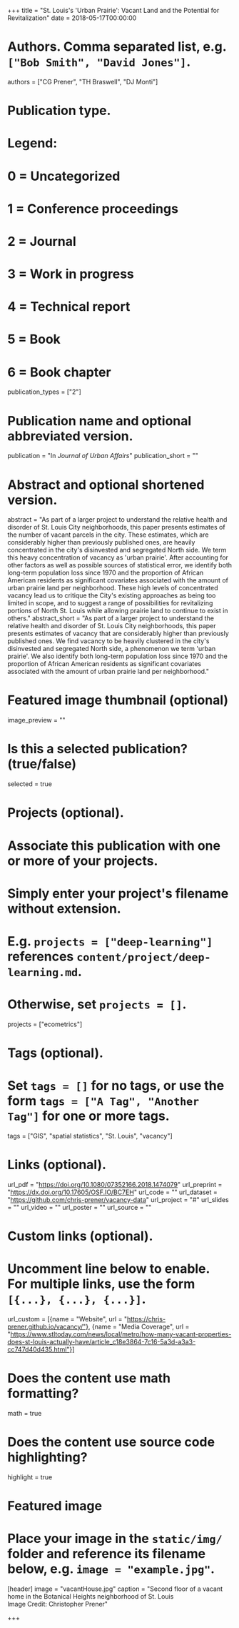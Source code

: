 +++
title = "St. Louis's 'Urban Prairie': Vacant Land and the Potential for Revitalization"
date = 2018-05-17T00:00:00

# Authors. Comma separated list, e.g. `["Bob Smith", "David Jones"]`.
authors = ["CG Prener", "TH Braswell", "DJ Monti"]

# Publication type.
# Legend:
# 0 = Uncategorized
# 1 = Conference proceedings
# 2 = Journal
# 3 = Work in progress
# 4 = Technical report
# 5 = Book
# 6 = Book chapter
publication_types = ["2"]

# Publication name and optional abbreviated version.
publication = "In *Journal of Urban Affairs*"
publication_short = ""

# Abstract and optional shortened version.
abstract = "As part of a larger project to understand the relative health and disorder of St. Louis City neighborhoods, this paper presents estimates of the number of vacant parcels in the city. These estimates, which are considerably higher than previously published ones, are heavily concentrated in the city's disinvested and segregated North side. We term this heavy concentration of vacancy as 'urban prairie'. After accounting for other factors as well as possible sources of statistical error, we identify both long-term population loss since 1970 and the proportion of African American residents as significant covariates associated with the amount of urban prairie land per neighborhood. These high levels of concentrated vacancy lead us to critique the City's existing approaches as being too limited in scope, and to suggest a range of possibilities for revitalizing portions of North St. Louis while allowing prairie land to continue to exist in others."
abstract_short = "As part of a larger project to understand the relative health and disorder of St. Louis City neighborhoods, this paper presents estimates of vacancy that are considerably higher than previously published ones. We find vacancy to be heavily clustered in the city's disinvested and segregated North side, a phenomenon we term 'urban prairie'. We also identify both long-term population loss since 1970 and the proportion of African American residents as significant covariates associated with the amount of urban prairie land per neighborhood."

# Featured image thumbnail (optional)
image_preview = ""

# Is this a selected publication? (true/false)
selected = true

# Projects (optional).
#   Associate this publication with one or more of your projects.
#   Simply enter your project's filename without extension.
#   E.g. `projects = ["deep-learning"]` references `content/project/deep-learning.md`.
#   Otherwise, set `projects = []`.
projects = ["ecometrics"]

# Tags (optional).
#   Set `tags = []` for no tags, or use the form `tags = ["A Tag", "Another Tag"]` for one or more tags.
tags = ["GIS", "spatial statistics", "St. Louis", "vacancy"]

# Links (optional).
url_pdf = "https://doi.org/10.1080/07352166.2018.1474079"
url_preprint = "https://dx.doi.org/10.17605/OSF.IO/BC7EH"
url_code = ""
url_dataset = "https://github.com/chris-prener/vacancy-data"
url_project = "#"
url_slides = ""
url_video = ""
url_poster = ""
url_source = ""

# Custom links (optional).
#   Uncomment line below to enable. For multiple links, use the form `[{...}, {...}, {...}]`.
url_custom = [{name = "Website", url = "https://chris-prener.github.io/vacancy/"}, {name = "Media Coverage", url = "https://www.stltoday.com/news/local/metro/how-many-vacant-properties-does-st-louis-actually-have/article_c18e3864-7c16-5a3d-a3a3-cc747d40d435.html"}]

# Does the content use math formatting?
math = true

# Does the content use source code highlighting?
highlight = true

# Featured image
# Place your image in the `static/img/` folder and reference its filename below, e.g. `image = "example.jpg"`.
[header]
image = "vacantHouse.jpg"
caption = "Second floor of a vacant home in the Botanical Heights neighborhood of St. Louis  <br> Image Credit: Christopher Prener"

+++
